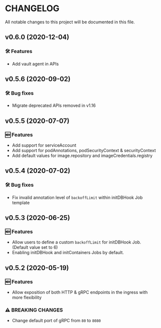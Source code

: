 # CHANGELOG

All notable changes to this project will be documented in this file.

## v0.6.0 (2020-12-04)
### 🛠 Features
* Add vault agent in APIs

## v0.5.6 (2020-09-02)
### 🛠 Bug fixes
* Migrate deprecated APIs removed in v1.16

## v0.5.5 (2020-07-07)
### 🆕 Features
* Add support for serviceAccount
* Add support for podAnnotations, podSecurityContext & securityContext
* Add default values for image.repository and imageCredentials.registry

## v0.5.4 (2020-07-02)
### 🛠 Bug fixes
* Fix invalid annotation level of `backoffLimit` within initDBHook Job template 

## v0.5.3 (2020-06-25)
### 🆕 Features
* Allow users to define a custom `backoffLimit` for initDBHook Job. (Default value set to 6)
* Enabling initDBHook and initContainers Jobs by default. 

## v0.5.2 (2020-05-19)
### 🆕 Features
* Allow exposition of both HTTP & gRPC endpoints in the ingress with more flexibility

### ⚠ BREAKING CHANGES
* Change default port of gRPC from `80` to `8080`
